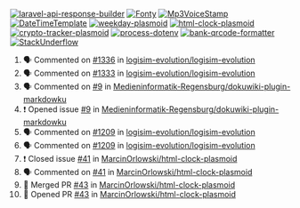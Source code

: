 [![laravel-api-response-builder](https://github-readme-stats.vercel.app/api/pin/?username=MarcinOrlowski&repo=laravel-api-response-builder&theme=default&hide_border=true&title_color=87c9c3&text_color=62696d&icon_color=636a6d&bg_color=30393e)](https://github.com/MarcinOrlowski/laravel-api-response-builder)
[![Fonty](https://github-readme-stats.vercel.app/api/pin/?username=MarcinOrlowski&repo=Fonty&theme=default&hide_border=true&title_color=87c9c3&text_color=62696d&icon_color=636a6d&bg_color=30393e)](https://github.com/MarcinOrlowski/Fonty)
[![Mp3VoiceStamp](https://github-readme-stats.vercel.app/api/pin/?username=MarcinOrlowski&repo=Mp3VoiceStamp&theme=default&hide_border=true&title_color=87c9c3&text_color=62696d&icon_color=636a6d&bg_color=30393e)](https://github.com/MarcinOrlowski/Mp3VoiceStamp)
[![DateTimeTemplate](https://github-readme-stats.vercel.app/api/pin/?username=MarcinOrlowski&repo=DateTimeTemplate&theme=default&hide_border=true&title_color=87c9c3&text_color=62696d&icon_color=636a6d&bg_color=30393e)](https://github.com/MarcinOrlowski/DateTimeTemplate)
[![weekday-plasmoid](https://github-readme-stats.vercel.app/api/pin/?username=MarcinOrlowski&repo=weekday-plasmoid&theme=default&hide_border=true&title_color=87c9c3&text_color=62696d&icon_color=636a6d&bg_color=30393e)](https://github.com/MarcinOrlowski/weekday-plasmoid)
[![html-clock-plasmoid](https://github-readme-stats.vercel.app/api/pin/?username=MarcinOrlowski&repo=html-clock-plasmoid&theme=default&hide_border=true&title_color=87c9c3&text_color=62696d&icon_color=636a6d&bg_color=30393e)](https://github.com/MarcinOrlowski/html-clock-plasmoid)
[![crypto-tracker-plasmoid](https://github-readme-stats.vercel.app/api/pin/?username=MarcinOrlowski&repo=crypto-tracker-plasmoid&theme=default&hide_border=true&title_color=87c9c3&text_color=62696d&icon_color=636a6d&bg_color=30393e)](https://github.com/MarcinOrlowski/crypto-tracker-plasmoid)
[![process-dotenv](https://github-readme-stats.vercel.app/api/pin/?username=MarcinOrlowski&repo=process-dotenv&theme=default&hide_border=true&title_color=87c9c3&text_color=62696d&icon_color=636a6d&bg_color=30393e)](https://github.com/MarcinOrlowski/process-dotenv)
[![bank-qrcode-formatter](https://github-readme-stats.vercel.app/api/pin/?username=MarcinOrlowski&repo=bank-qrcode-formatter&theme=default&hide_border=true&title_color=87c9c3&text_color=62696d&icon_color=636a6d&bg_color=30393e)](https://github.com/MarcinOrlowski/bank-qrcode-formatter)
[![StackUnderflow](https://github-readme-stats.vercel.app/api/pin/?username=MarcinOrlowski&repo=StackUnderflow&theme=default&hide_border=true&title_color=87c9c3&text_color=62696d&icon_color=636a6d&bg_color=30393e)](https://github.com/MarcinOrlowski/StackUnderflow)

<!--START_SECTION:activity-->
1. 🗣 Commented on [#1336](https://github.com/logisim-evolution/logisim-evolution/issues/1336) in [logisim-evolution/logisim-evolution](https://github.com/logisim-evolution/logisim-evolution)
2. 🗣 Commented on [#1333](https://github.com/logisim-evolution/logisim-evolution/issues/1333) in [logisim-evolution/logisim-evolution](https://github.com/logisim-evolution/logisim-evolution)
3. 🗣 Commented on [#9](https://github.com/Medieninformatik-Regensburg/dokuwiki-plugin-markdowku/issues/9) in [Medieninformatik-Regensburg/dokuwiki-plugin-markdowku](https://github.com/Medieninformatik-Regensburg/dokuwiki-plugin-markdowku)
4. ❗️ Opened issue [#9](https://github.com/Medieninformatik-Regensburg/dokuwiki-plugin-markdowku/issues/9) in [Medieninformatik-Regensburg/dokuwiki-plugin-markdowku](https://github.com/Medieninformatik-Regensburg/dokuwiki-plugin-markdowku)
5. 🗣 Commented on [#1209](https://github.com/logisim-evolution/logisim-evolution/issues/1209) in [logisim-evolution/logisim-evolution](https://github.com/logisim-evolution/logisim-evolution)
6. 🗣 Commented on [#1209](https://github.com/logisim-evolution/logisim-evolution/issues/1209) in [logisim-evolution/logisim-evolution](https://github.com/logisim-evolution/logisim-evolution)
7. ❗️ Closed issue [#41](https://github.com/MarcinOrlowski/html-clock-plasmoid/issues/41) in [MarcinOrlowski/html-clock-plasmoid](https://github.com/MarcinOrlowski/html-clock-plasmoid)
8. 🗣 Commented on [#41](https://github.com/MarcinOrlowski/html-clock-plasmoid/issues/41) in [MarcinOrlowski/html-clock-plasmoid](https://github.com/MarcinOrlowski/html-clock-plasmoid)
9. 🎉 Merged PR [#43](https://github.com/MarcinOrlowski/html-clock-plasmoid/pull/43) in [MarcinOrlowski/html-clock-plasmoid](https://github.com/MarcinOrlowski/html-clock-plasmoid)
10. 💪 Opened PR [#43](https://github.com/MarcinOrlowski/html-clock-plasmoid/pull/43) in [MarcinOrlowski/html-clock-plasmoid](https://github.com/MarcinOrlowski/html-clock-plasmoid)
<!--END_SECTION:activity-->

